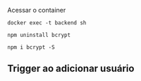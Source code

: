 

Acessar o container

    docker exec -t backend sh 

    npm uninstall bcrypt

    npm i bcrypt -S

## Trigger ao adicionar usuário

    

